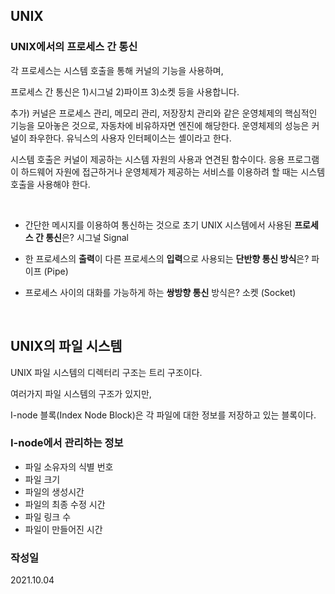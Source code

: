 ## UNIX

### UNIX에서의 프로세스 간 통신

각 프로세스는 시스템 호출을 통해 커널의 기능을 사용하며, 

프로세스 간 통신은 1)시그널 2)파이프 3)소켓 등을 사용합니다.

추가)
커널은 프로세스 관리, 메모리 관리, 저장장치 관리와 같은 운영체제의 핵심적인 기능을 모아놓은 것으로, 자동차에 비유하자면 엔진에 해당한다. 운영체제의 성능은 커널이 좌우한다.
유닉스의 사용자 인터페이스는 셸이라고 한다.

시스템 호출은 커널이 제공하는 시스템 자원의 사용과 연견된 함수이다.
응용 프로그램이 하드웨어 자원에 접근하거나 운영체제가 제공하는 서비스를 이용하려 할 때는 시스템 호출을 사용해야 한다.

<br>

- 간단한 메시지를 이용하여 통신하는 것으로 초기 UNIX 시스템에서 사용된 **프로세스 간 통신**은? 시그널 Signal
    

- 한 프로세스의 **출력**이 다른 프로세스의 **입력**으로 사용되는 **단반향 통신 방식**은?  파이프 (Pipe)
    

- 프로세스 사이의 대화를 가능하게 하는 **쌍방향 통신** 방식은? 소켓 (Socket)
    
<br>

## UNIX의 파일 시스템

UNIX 파일 시스템의 디렉터리 구조는 트리 구조이다.

여러가지 파일 시스템의 구조가 있지만,

I-node 블록(Index Node Block)은 각 파일에 대한 정보를 저장하고 있는 블록이다.

### I-node에서 관리하는 정보

- 파일 소유자의 식별 번호
- 파일 크기
- 파일의 생성시간
- 파일의 최종 수정 시간
- 파일 링크 수
- 파일이 만들어진 시간


### 작성일
2021.10.04